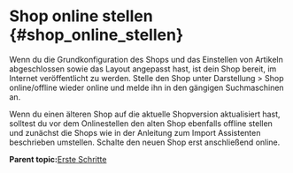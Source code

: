 # Shop online stellen {#shop_online_stellen}

Wenn du die Grundkonfiguration des Shops und das Einstellen von Artikeln abgeschlossen sowie das Layout angepasst hast, ist dein Shop bereit, im Internet veröffentlicht zu werden. Stelle den Shop unter Darstellung \> Shop online/offline wieder online und melde ihn in den gängigen Suchmaschinen an.

Wenn du einen älteren Shop auf die aktuelle Shopversion aktualisiert hast, solltest du vor dem Onlinestellen den alten Shop ebenfalls offline stellen und zunächst die Shops wie in der Anleitung zum Import Assistenten beschrieben umstellen. Schalte den neuen Shop erst anschließend online.

**Parent topic:**[Erste Schritte](2_ErsteSchritte.md)

